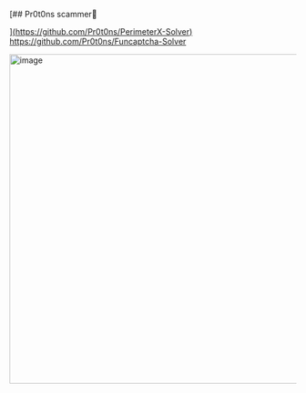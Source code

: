 [## Pr0t0ns scammer👋

<!--
**Pr0t0ns-scammer/Pr0t0ns-scammer** is a ✨ _special_ ✨ repository because its `README.md` (this file) appears on your GitHub profile.

Here are some ideas to get you started:

- 🔭 I’m currently working on ...
- 🌱 I’m currently learning ...
- 👯 I’m looking to collaborate on ...
- 🤔 I’m looking for help with ...
- 💬 Ask me about ...
- 📫 How to reach me: ...
- 😄 Pronouns: ...
- ⚡ Fun fact: ...
-->
][(https://github.com/Pr0t0ns/PerimeterX-Solver)](https://github.com/Pr0t0ns/PerimeterX-Solver)
https://github.com/Pr0t0ns/Funcaptcha-Solver



<img width="578" alt="image" src="https://github.com/user-attachments/assets/1865766e-b152-4318-978f-666e757f6c5c">
